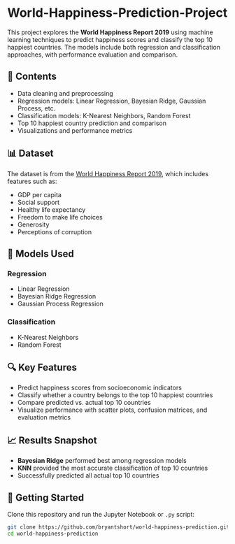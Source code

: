 # World-Happiness-Prediction-Project

This project explores the **World Happiness Report 2019** using machine learning techniques to predict happiness scores and classify the top 10 happiest countries. The models include both regression and classification approaches, with performance evaluation and comparison.

## 📁 Contents
- Data cleaning and preprocessing
- Regression models: Linear Regression, Bayesian Ridge, Gaussian Process, etc.
- Classification models: K-Nearest Neighbors, Random Forest
- Top 10 happiest country prediction and comparison
- Visualizations and performance metrics

## 📊 Dataset
The dataset is from the [World Happiness Report 2019](https://www.kaggle.com/unsdsn/world-happiness), which includes features such as:
- GDP per capita
- Social support
- Healthy life expectancy
- Freedom to make life choices
- Generosity
- Perceptions of corruption

## 🧠 Models Used
### Regression
- Linear Regression
- Bayesian Ridge Regression
- Gaussian Process Regression

### Classification
- K-Nearest Neighbors
- Random Forest

## 🔍 Key Features
- Predict happiness scores from socioeconomic indicators
- Classify whether a country belongs to the top 10 happiest countries
- Compare predicted vs. actual top 10 countries
- Visualize performance with scatter plots, confusion matrices, and evaluation metrics

## 📈 Results Snapshot
- **Bayesian Ridge** performed best among regression models
- **KNN** provided the most accurate classification of top 10 countries
- Successfully predicted all actual top 10 countries

## 📌 Getting Started
Clone this repository and run the Jupyter Notebook or `.py` script:

```bash
git clone https://github.com/bryantshort/world-happiness-prediction.git
cd world-happiness-prediction
